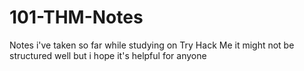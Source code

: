 # 101-THM-Notes
Notes i've taken so far while studying on Try Hack Me it might not be structured well but i hope it's helpful for anyone  
